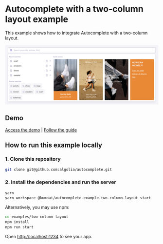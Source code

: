 # Autocomplete with a two-column layout example

This example shows how to integrate Autocomplete with a two-column layout.

<p align="center"><img src="capture.png?raw=true" alt="A capture of the Autocomplete with a two-column layout example" /></p>

## Demo

[Access the demo](https://codesandbox.io/s/github/algolia/autocomplete/tree/next/examples/two-column-layout) | [Follow the guide](https://www.algolia.com/doc/ui-libraries/autocomplete/guides/creating-an-advanced-ecommerce-experience/)

## How to run this example locally

### 1. Clone this repository

```sh
git clone git@github.com:algolia/autocomplete.git
```

### 2. Install the dependencies and run the server

```sh
yarn
yarn workspace @kumoai/autocomplete-example-two-column-layout start
```

Alternatively, you may use npm:

```sh
cd examples/two-column-layout
npm install
npm run start
```

Open <http://localhost:1234> to see your app.

